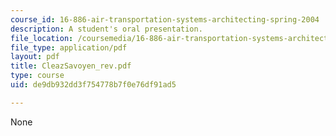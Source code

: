 ```yaml
---
course_id: 16-886-air-transportation-systems-architecting-spring-2004
description: A student's oral presentation.
file_location: /coursemedia/16-886-air-transportation-systems-architecting-spring-2004/de9db932dd3f754778b7f0e76df91ad5_CleazSavoyen_rev.pdf
file_type: application/pdf
layout: pdf
title: CleazSavoyen_rev.pdf
type: course
uid: de9db932dd3f754778b7f0e76df91ad5

---
```

None